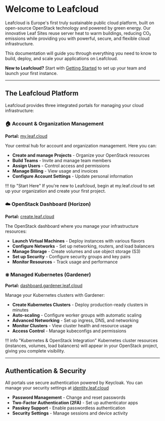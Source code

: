 # Welcome to Leafcloud

Leafcloud is Europe's first truly sustainable public cloud platform, built on open-source OpenStack technology and powered by green energy. Our innovative Leaf Sites reuse server heat to warm buildings, reducing CO₂ emissions while providing you with powerful, secure, and flexible cloud infrastructure.

This documentation will guide you through everything you need to know to build, deploy, and scale your applications on Leafcloud.

**New to Leafcloud?** Start with [Getting Started](Getting-Started/) to set up your team and launch your first instance.

---

## The Leafcloud Platform

Leafcloud provides three integrated portals for managing your cloud infrastructure:

### 🏠 Account & Organization Management
**Portal:** [my.leaf.cloud](https://my.leaf.cloud)

Your central hub for account and organization management. Here you can:

- **Create and manage Projects** - Organize your OpenStack resources
- **Build Teams** - Invite and manage team members
- **Assign Users** - Control access and permissions
- **Manage Billing** - View usage and invoices
- **Configure Account Settings** - Update personal information

!!! tip "Start Here"
    If you're new to Leafcloud, begin at my.leaf.cloud to set up your organization and create your first project.

### ☁️ OpenStack Dashboard (Horizon)
**Portal:** [create.leaf.cloud](https://create.leaf.cloud)

The OpenStack dashboard where you manage your infrastructure resources:

- **Launch Virtual Machines** - Deploy instances with various flavors
- **Configure Networks** - Set up networking, routers, and load balancers
- **Manage Storage** - Create volumes and use object storage (S3)
- **Set up Security** - Configure security groups and key pairs
- **Monitor Resources** - Track usage and performance

### ⎈ Managed Kubernetes (Gardener)
**Portal:** [dashboard.gardener.leaf.cloud](https://dashboard.gardener.leaf.cloud)

Manage your Kubernetes clusters with Gardener:

- **Create Kubernetes Clusters** - Deploy production-ready clusters in minutes
- **Auto-scaling** - Configure worker groups with automatic scaling
- **Advanced Networking** - Set up ingress, DNS, and networking
- **Monitor Clusters** - View cluster health and resource usage
- **Access Control** - Manage kubeconfigs and permissions

!!! info "Kubernetes & OpenStack Integration"
    Kubernetes cluster resources (instances, volumes, load balancers) will appear in your OpenStack project, giving you complete visibility.

---

## Authentication & Security

All portals use secure authentication powered by Keycloak. You can manage your security settings at [identity.leaf.cloud](https://identity.leaf.cloud/realms/leafcloud/account/account-security/signing-in)

- **Password Management** - Change and reset passwords
- **Two-Factor Authentication (2FA)** - Set up authenticator apps
- **Passkey Support** - Enable passwordless authentication
- **Security Settings** - Manage sessions and device activity

